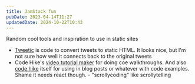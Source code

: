 ```yaml
---
title: JamStack fun
pubDate: 2023-04-14T11:27
updatedDate: 2024-10-22T10:43
---
```


Random cool tools and inspiration to use in static sites

- [Tweetic](https://github.com/zernonia/tweetic) is code to convert tweets to static HTML. It looks nice, but I'm not sure how well it connects back to the original tweets
- Code Hike's [video tutorial maker](https://github.com/code-hike/video-tutorial-maker) for doing coe walkthroughs. And also [code hike](https://codehike.org/) itself for using in blog posts or whatever with code examples. Shame it needs react though. - "scrollycoding" like scrollytelling
